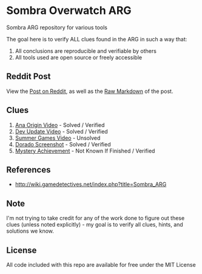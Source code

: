 Sombra Overwatch ARG
====================

Sombra ARG repository for various tools

The goal here is to verify ALL clues found in the ARG in such a way that:

1. All conclusions are reproducible and verifiable by others
2. All tools used are open source or freely accessible

Reddit Post
-----------

View the
[Post on Reddit](https://www.reddit.com/r/Overwatch/comments/4xpdly/sombra_itt_i_explain_reproduce_and_verify_all/),
as well as the [Raw Markdown](reddit-post.md) of the post.

Clues
-----

1. [Ana Origin Video](00-ana-origin-video) - Solved / Verified
2. [Dev Update Video](01-dev-update-video) - Solved / Verified
3. [Summer Games Video](02-summer-games-video) - Unsolved
4. [Dorado Screenshot](03-dorado-screenshot) - Solved / Verified
5. [Mystery Achievement](04-mystery-achievement) - Not Known If Finished / Verified

References
----------

- http://wiki.gamedetectives.net/index.php?title=Sombra_ARG

Note
----

I'm not trying to take credit for any of the work done to figure out these
clues (unless noted explicitly) - my goal is to verify all clues, hints, and solutions
we know.

License
-------

All code included with this repo are available for free under the MIT License
